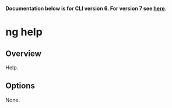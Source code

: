 <!-- Links in /docs/documentation should NOT have \`.md\` at the end, because they end up in our wiki at release. -->
**Documentation below is for CLI version 6. For version 7 see [here](https://angular.io/cli/help)**.


# ng help

## Overview
Help.

## Options
None.
